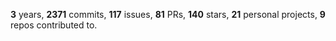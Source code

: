 **3** years, **2371** commits, **117** issues, **81** PRs, **140** stars, **21** personal projects, **9** repos contributed to.
